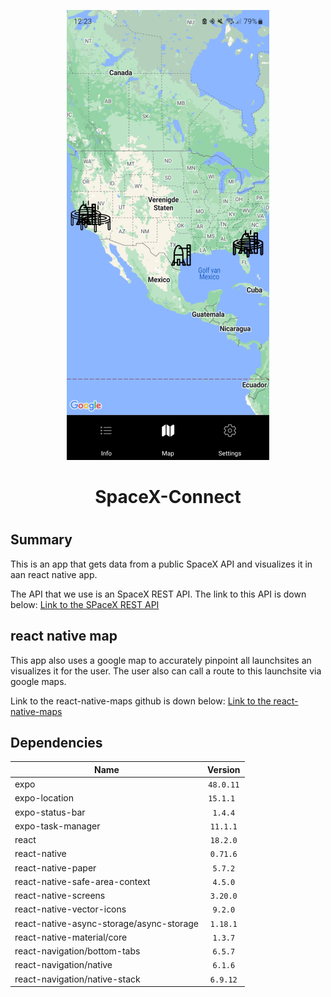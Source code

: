 <p align="center"> <img src="https://github.com/Maximus080111/SpaceX-Connect/blob/master/imgs/md_img.png"></p>
<h1 align="center"> SpaceX-Connect <h1>

## Summary
This is an app that gets data from a public SpaceX API and visualizes it in aan react native app. 

The API that we use is an SpaceX REST API. The link to this API is down below:
[Link to the SPaceX REST API](https://github.com/r-spacex/SpaceX-API)

## react native map 
This app also uses a google map to accurately pinpoint all launchsites an visualizes it for the user. The user also can call a route to this launchsite via google maps.

Link to the react-native-maps github is down below:
[Link to the react-native-maps](https://github.com/react-native-maps/react-native-maps)

## Dependencies
| Name                                     | Version  |
| ---------------------------------------- |:--------:|
| expo                                     | `48.0.11`|
| expo-location                            | `15.1.1 `| 
| expo-status-bar                          | `1.4.4`  |
| expo-task-manager                        | `11.1.1` | 
| react                                    | `18.2.0` |
| react-native                             | `0.71.6` |
| react-native-paper                       | `5.7.2`  |
| react-native-safe-area-context           | `4.5.0`  |
| react-native-screens                     | `3.20.0` |
| react-native-vector-icons                | `9.2.0`  |
| react-native-async-storage/async-storage | `1.18.1` |
| react-native-material/core               | `1.3.7`  |
| react-navigation/bottom-tabs             | `6.5.7`  | 
| react-navigation/native                  | `6.1.6`  |
| react-navigation/native-stack            | `6.9.12` |